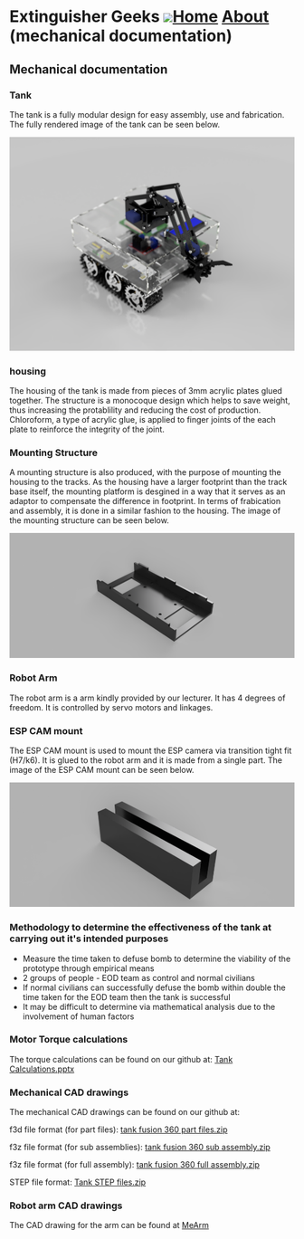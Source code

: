 # Extinguisher Geeks <img src="https://www.hrlcomp.com/wp-content/uploads/2018/08/Fire-Extinguisher-Training-1350x675.jpg" width="100">[Home](homepage.md)     [About](README.md) (mechanical documentation)

## Mechanical documentation

### Tank
The tank is a fully modular design for easy assembly, use and fabrication. The fully rendered image of the tank can be seen below.

<img src="sweaty tank render.png">

### housing
The housing of the tank is made from pieces of 3mm acrylic plates glued together. The structure is a monocoque design which helps to save weight, thus increasing the protablility and reducing the cost of production. Chloroform, a type of acrylic glue, is applied to finger joints of the each plate to reinforce the integrity of the joint. 


### Mounting Structure
A mounting structure is also produced, with the purpose of mounting the housing to the tracks. As the housing have a larger footprint than the track base itself, the mounting platform is desgined in a way that it serves as an adaptor to compensate the difference in footprint. In terms of frabication and assembly, it is done in a similar fashion to the housing. The image of the mounting structure can be seen below.

<img src="hosuing_mount.png">

### Robot Arm
The robot arm is a arm kindly provided by our lecturer. It has 4 degrees of freedom. It is controlled by servo motors and linkages. 

### ESP CAM mount
The ESP CAM mount is used to mount the ESP camera via transition tight fit (H7/k6). It is glued to the robot arm and it is made from a single part. The image of the ESP CAM mount can be seen below.

<img src="esp cam mount.png">

### Methodology to determine the effectiveness of the tank at carrying out it's intended purposes

- Measure the time taken to defuse bomb to determine the viability of the prototype through empirical means
- 2 groups of people - EOD team as control and normal civilians
- If normal civilians can successfully defuse the bomb within double the time taken for the EOD team then the tank is successful
- It may be difficult to determine via mathematical analysis due to the involvement of human factors


### Motor Torque calculations
The torque calculations can be found on our github  at: <a href="Tank Calculations.pptx">Tank Calculations.pptx</a>

### Mechanical CAD drawings
The mechanical CAD drawings can be found on our github at: 

f3d file format (for part files): <a href="tank fusion 360 part files.zip"> tank fusion 360 part files.zip</a>

f3z file format (for sub assemblies): <a href="tank fusion 360 sub assembly.zip">tank fusion 360 sub assembly.zip</a>

f3z file format (for full assembly): <a href="tank fusion 360 full assembly.zip">tank fusion 360 full assembly.zip</a>

STEP file format: <a href="Tank STEP files.zip"> Tank STEP files.zip</a>

### Robot arm CAD drawings
The CAD drawing for the arm can be found at <a href="https://www.thingiverse.com/thing:993759">MeArm</a>

